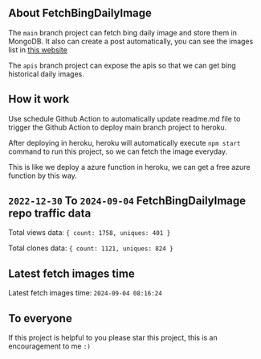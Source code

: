 ## About FetchBingDailyImage

The `main` branch project can fetch bing daily image and store them in MongoDB.
It also can create a post automatically, you can see the images list in [this website](https://oursalbum.netlify.app)

The `apis` branch project can expose the apis so that we can get bing historical daily images.

## How it work

Use schedule Github Action to automatically update readme.md file to trigger the Github Action to deploy main branch project to heroku.

After deploying in heroku, heroku will automatically execute `npm start` command to run this project, so we can fetch the image everyday.

This is like we deploy a azure function in heroku, we can get a free azure function by this way.

## `2022-12-30` To `2024-09-04` FetchBingDailyImage repo traffic data

Total views data: `{ count: 1758, uniques: 401 }`

Total clones data: `{ count: 1121, uniques: 824 }`

## Latest fetch images time

Latest fetch images time: `2024-09-04 08:16:24`

## To everyone

If this project is helpful to you please star this project, this is an encouragement to me `:)`



